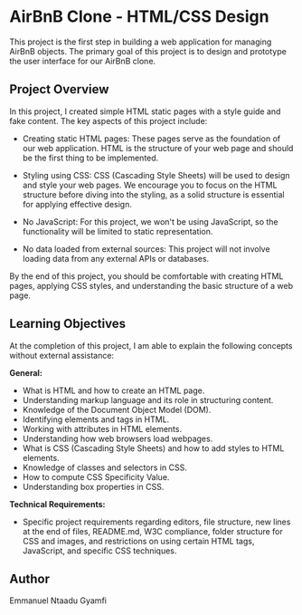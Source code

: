 # AirBnB Clone - HTML/CSS Design

This project is the first step in building a web application for managing AirBnB objects. The primary goal of this project is to design and prototype the user interface for our AirBnB clone.

## Project Overview

In this project, I created simple HTML static pages with a style guide and fake content. The key aspects of this project include:

- Creating static HTML pages: These pages serve as the foundation of our web application. HTML is the structure of your web page and should be the first thing to be implemented.

- Styling using CSS: CSS (Cascading Style Sheets) will be used to design and style your web pages. We encourage you to focus on the HTML structure before diving into the styling, as a solid structure is essential for applying effective design.

- No JavaScript: For this project, we won't be using JavaScript, so the functionality will be limited to static representation.

- No data loaded from external sources: This project will not involve loading data from any external APIs or databases.

By the end of this project, you should be comfortable with creating HTML pages, applying CSS styles, and understanding the basic structure of a web page.

## Learning Objectives

At the completion of this project, I am able to explain the following concepts without external assistance:

**General:**
- What is HTML and how to create an HTML page.
- Understanding markup language and its role in structuring content.
- Knowledge of the Document Object Model (DOM).
- Identifying elements and tags in HTML.
- Working with attributes in HTML elements.
- Understanding how web browsers load webpages.
- What is CSS (Cascading Style Sheets) and how to add styles to HTML elements.
- Knowledge of classes and selectors in CSS.
- How to compute CSS Specificity Value.
- Understanding box properties in CSS.


**Technical Requirements:**
- Specific project requirements regarding editors, file structure, new lines at the end of files, README.md, W3C compliance, folder structure for CSS and images, and restrictions on using certain HTML tags, JavaScript, and specific CSS techniques.



## Author

Emmanuel Ntaadu Gyamfi


